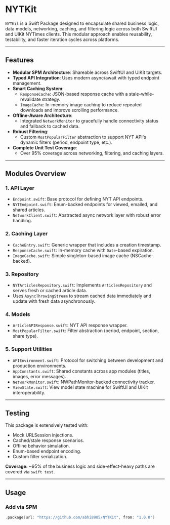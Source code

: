 # NYTKit

`NYTKit` is a Swift Package designed to encapsulate shared business logic, data models, networking, caching, and filtering logic across both SwiftUI and UIKit NYTimes clients. This modular approach enables reusability, testability, and faster iteration cycles across platforms.

---

## Features

- **Modular SPM Architecture**: Shareable across SwiftUI and UIKit targets.
- **Typed API Integration**: Uses modern async/await with typed endpoint management.
- **Smart Caching System**:
  - `ResponseCache`: JSON-based response cache with a stale-while-revalidate strategy.
  - `ImageCache`: In-memory image caching to reduce repeated downloads and improve scrolling performance.
- **Offline-Aware Architecture**:
  - Integrated `NetworkMonitor` to gracefully handle connectivity status and fallback to cached data.
- **Robust Filtering**:
  - Custom `MostPopularFilter` abstraction to support NYT API's dynamic filters (period, endpoint type, etc.).
- **Complete Unit Test Coverage**:
  - Over 95% coverage across networking, filtering, and caching layers.

---

## Modules Overview

### 1. API Layer

- `Endpoint.swift`: Base protocol for defining NYT API endpoints.
- `NYTEndpoint.swift`: Enum-backed endpoints for viewed, emailed, and shared articles.
- `NetworkClient.swift`: Abstracted async network layer with robust error handling.

### 2. Caching Layer

- `CacheEntry.swift`: Generic wrapper that includes a creation timestamp.
- `ResponseCache.swift`: In-memory cache with `Date`-based expiration.
- `ImageCache.swift`: Simple singleton-based image cache (NSCache-backed).

### 3. Repository

- `NYTArticlesRepository.swift`: Implements `ArticlesRepository` and serves fresh or cached article data.
- Uses `AsyncThrowingStream` to stream cached data immediately and update with fresh data asynchronously.

### 4. Models

- `ArticleAPIResponse.swift`: NYT API response wrapper.
- `MostPopularFilter.swift`: Filter abstraction (period, endpoint, section, share type).

### 5. Support Utilities

- `APIEnvironment.swift`: Protocol for switching between development and production environments.
- `AppConstants.swift`: Shared constants across app modules (titles, images, error messages).
- `NetworkMonitor.swift`: NWPathMonitor-backed connectivity tracker.
- `ViewState.swift`: View model state machine for SwiftUI and UIKit interoperability.

---

## Testing

This package is extensively tested with:

- Mock URLSession injections.
- Cached/stale response scenarios.
- Offline behavior simulation.
- Enum-based endpoint encoding.
- Custom filter serialization.

**Coverage:** ~95% of the business logic and side-effect-heavy paths are covered via `swift test`.

---

## Usage

### Add via SPM

```swift
.package(url: "https://github.com/abhi8905/NYTKit", from: "1.0.0")
